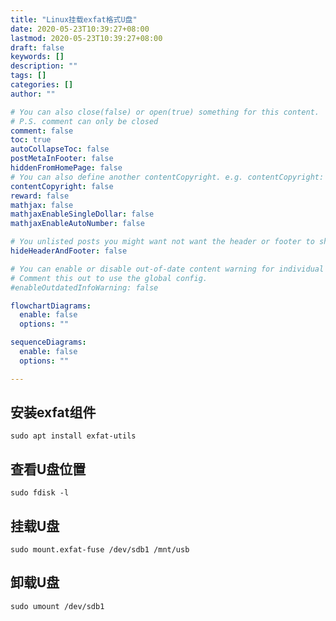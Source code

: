 ```yaml
---
title: "Linux挂载exfat格式U盘"
date: 2020-05-23T10:39:27+08:00
lastmod: 2020-05-23T10:39:27+08:00
draft: false
keywords: []
description: ""
tags: []
categories: []
author: ""

# You can also close(false) or open(true) something for this content.
# P.S. comment can only be closed
comment: false
toc: true
autoCollapseToc: false
postMetaInFooter: false
hiddenFromHomePage: false
# You can also define another contentCopyright. e.g. contentCopyright: "This is another copyright."
contentCopyright: false
reward: false
mathjax: false
mathjaxEnableSingleDollar: false
mathjaxEnableAutoNumber: false

# You unlisted posts you might want not want the header or footer to show
hideHeaderAndFooter: false

# You can enable or disable out-of-date content warning for individual post.
# Comment this out to use the global config.
#enableOutdatedInfoWarning: false

flowchartDiagrams:
  enable: false
  options: ""

sequenceDiagrams: 
  enable: false
  options: ""

---
```


## 安装exfat组件

```shell
sudo apt install exfat-utils
```

## 查看U盘位置

```shell
sudo fdisk -l
```

## 挂载U盘

```shell
sudo mount.exfat-fuse /dev/sdb1 /mnt/usb
```

## 卸载U盘

```shell
sudo umount /dev/sdb1
```
